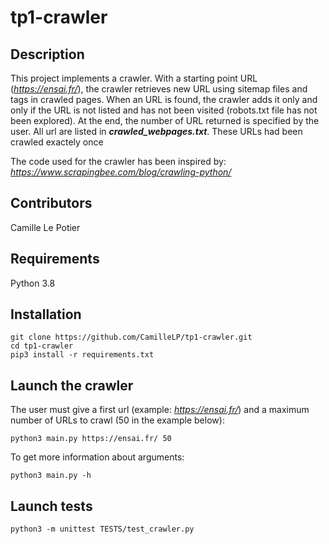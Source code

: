 # tp1-crawler

## Description
This project implements a crawler. With a starting point URL (*https://ensai.fr/*), the crawler retrieves new URL using sitemap files and tags in crawled pages. When an URL is found, the crawler adds it only and only if the URL is not listed and has not been visited (robots.txt file has not been explored). At the end, the number of URL returned is specified by the user. All url are listed in ***crawled_webpages.txt***. These URLs had been crawled exactely once

The code used for the crawler has been inspired by: *https://www.scrapingbee.com/blog/crawling-python/*

## Contributors
Camille Le Potier

## Requirements
Python 3.8

## Installation
```shell
git clone https://github.com/CamilleLP/tp1-crawler.git
cd tp1-crawler
pip3 install -r requirements.txt
```

## Launch the crawler
The user must give a first url (example: *https://ensai.fr/*) and a maximum number of URLs to crawl (50 in the example below):

```shell
python3 main.py https://ensai.fr/ 50
```

To get more information about arguments:
```shell
python3 main.py -h
```

## Launch tests
```shell
python3 -m unittest TESTS/test_crawler.py
```